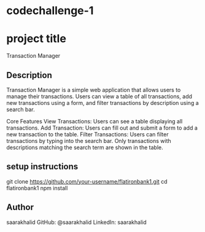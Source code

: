 # codechallenge-1
# project title
Transaction Manager

## Description
Transaction Manager is a simple web application that allows users to manage their transactions. Users can view a table of all transactions, add new transactions using a form, and filter transactions by description using a search bar.

Core Features
View Transactions: Users can see a table displaying all transactions.
Add Transaction: Users can fill out and submit a form to add a new transaction to the table.
Filter Transactions: Users can filter transactions by typing into the search bar. Only transactions with descriptions matching the search term are shown in the table.

## setup instructions
git clone https://github.com/your-username/flatironbank1.git cd flatironbank1 npm install

## Author
saarakhalid
GitHub: @saarakhalid
LinkedIn: saarakhalid
